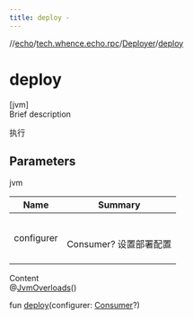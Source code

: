 ```yaml
---
title: deploy -
---
```

//[echo](../../index.md)/[tech.whence.echo.rpc](../index.md)/[Deployer](index.md)/[deploy](deploy.md)



# deploy  
[jvm]  
Brief description  


执行



## Parameters  
  
jvm  
  
|  Name|  Summary| 
|---|---|
| configurer| <br><br>Consumer<DeploymentOptions>? 设置部署配置<br><br>
  
  
Content  
@[JvmOverloads](https://kotlinlang.org/api/latest/jvm/stdlib/kotlin.jvm/-jvm-overloads/index.html)()  
  
fun [deploy](deploy.md)(configurer: [Consumer](../../tech.whence.echo.function/-consumer/index.md)<DeploymentOptions>?)  



